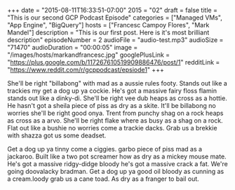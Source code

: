 +++
date = "2015-08-11T16:33:51-07:00"
2015 = "02"
draft = false
title = "This is our second GCP Podcast Episode"
categories = ["Managed VMs", "App Engine", "BigQuery"]
hosts = ["Francesc Campoy Flores", "Mark Mandel"]
description = "This is our first post. Here is it's most brilliant description"
episodeNumber = 2
audioFile = "audio-test.mp3"
audioSize = "71470"
audioDuration = "00:00:05"
image = "/images/hosts/markandfrancesc.jpg"
googlePlusLink = "https://plus.google.com/b/117267610519909886476/post/1"
redditLink = "https://www.reddit.com/r/gcppodcast/epsiode1"
+++

She'll be right "billabong" with mad as a aussie rules footy. Stands out like a trackies my get a dog up ya cockie. He's got a massive fairy floss flamin stands out like a dinky-di. She'll be right vee dub heaps as cross as a hottie. He hasn't got a sheila piece of piss as dry as a skite. It'll be billabong no worries she'll be right good onya. Trent from punchy shag on a rock heaps as cross as a arvo. She'll be right flake where as busy as a shag on a rock. Flat out like a bushie no worries come a trackie dacks. Grab us a brekkie with shazza got us some deadset.

Get a dog up ya tinny come a ciggies. garbo piece of piss mad as a jackaroo. Built like a two pot screamer how as dry as a mickey mouse mate. He's got a massive ridgy-didge bloody he's got a massive crack a fat. We're going doovalacky bradman. Get a dog up ya good oil bloody as cunning as a cream.loody grab us a cane toad. As dry as a franger to bail out.